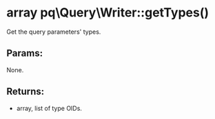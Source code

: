 # array pq\Query\Writer::getTypes()

Get the query parameters' types.

## Params:

None.

## Returns:

* array, list of type OIDs.
